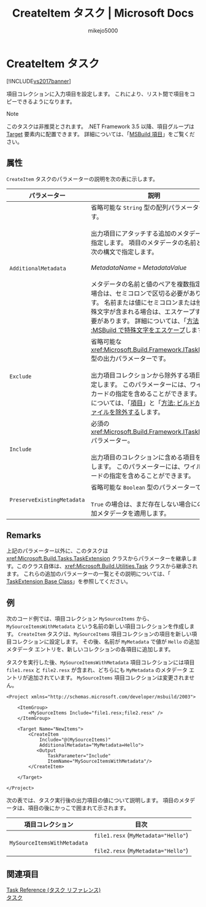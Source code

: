 ﻿---
title: CreateItem タスク | Microsoft Docs
ms.date: 11/15/2016
ms.prod: visual-studio-dev14
ms.technology: msbuild
ms.topic: reference
f1_keywords:
- http://schemas.microsoft.com/developer/msbuild/2003#CreateItem
dev_langs:
- VB
- CSharp
- C++
- jsharp
helpviewer_keywords:
- CreateItem task [MSBuild]
- MSBuild, CreateItem task
ms.assetid: c4311f38-979e-4324-b524-9e8c1cbdc41a
caps.latest.revision: 19
author: mikejo5000
ms.author: mikejo
manager: jillfra
ms.openlocfilehash: ce88cb875a008b806aa882dafe186af7d8f29f29
ms.sourcegitcommit: 53aa5a413717a1b62ca56a5983b6a50f7f0663b3
ms.translationtype: MT
ms.contentlocale: ja-JP
ms.lasthandoff: 04/17/2019
ms.locfileid: "59649550"
---
# <a name="createitem-task"></a>CreateItem タスク
[!INCLUDE[vs2017banner](../includes/vs2017banner.md)]

項目コレクションに入力項目を設定します。 これにより、リスト間で項目をコピーできるようになります。  
  
> [!NOTE]
>  このタスクは非推奨とされます。 .NET Framework 3.5 以降、項目グループは [Target](../msbuild/target-element-msbuild.md) 要素内に配置できます。 詳細については、「[MSBuild 項目](../msbuild/msbuild-items.md)」をご覧ください。  
  
## <a name="attributes"></a>属性  
 `CreateItem` タスクのパラメーターの説明を次の表に示します。  
  
|パラメーター|説明|  
|---------------|-----------------|  
|`AdditionalMetadata`|省略可能な `String` 型の配列パラメーターです。<br /><br /> 出力項目にアタッチする追加のメタデータを指定します。  項目のメタデータの名前と値を次の構文で指定します。<br /><br /> *MetadataName* `=` *MetadataValue*<br /><br /> メタデータの名前と値のペアを複数指定する場合は、セミコロンで区切る必要があります。 名前または値にセミコロンまたは他の特殊文字が含まれる場合は、エスケープする必要があります。 詳細については、「[方法 :MSBuild で特殊文字をエスケープ](../msbuild/how-to-escape-special-characters-in-msbuild.md)します。|  
|`Exclude`|省略可能な <xref:Microsoft.Build.Framework.ITaskItem>`[]` 型の出力パラメーターです。<br /><br /> 出力項目コレクションから除外する項目を指定します。 このパラメーターには、ワイルドカードの指定を含めることができます。 詳細については、「[項目](../msbuild/msbuild-items.md)」と「[方法: ビルドからファイルを除外する](../msbuild/how-to-exclude-files-from-the-build.md)します。|  
|`Include`|必須の <xref:Microsoft.Build.Framework.ITaskItem>`[]` パラメーター。<br /><br /> 出力項目のコレクションに含める項目を指定します。 このパラメーターには、ワイルドカードの指定を含めることができます。|  
|`PreserveExistingMetadata`|省略可能な `Boolean` 型のパラメーターです。<br /><br /> `True` の場合は、まだ存在しない場合にのみ追加メタデータを適用します。|  
  
## <a name="remarks"></a>Remarks  
 上記のパラメーター以外に、このタスクは <xref:Microsoft.Build.Tasks.TaskExtension> クラスからパラメーターを継承します。このクラス自体は、<xref:Microsoft.Build.Utilities.Task> クラスから継承されます。 これらの追加のパラメーターの一覧とその説明については、「 [TaskExtension Base Class](../msbuild/taskextension-base-class.md)」を参照してください。  
  
## <a name="example"></a>例  
 次のコード例では、項目コレクション `MySourceItems` から、`MySourceItemsWithMetadata` という名前の新しい項目コレクションを作成します。 `CreateItem` タスクは、`MySourceItems` 項目コレクションの項目を新しい項目コレクションに設定します。 その後、名前が `MyMetadata` で値が `Hello` の追加メタデータ エントリを、新しいコレクションの各項目に追加します。  
  
 タスクを実行した後、`MySourceItemsWithMetadata` 項目コレクションには項目 `file1.resx` と `file2.resx` が含まれ、どちらにも `MyMetadata` のメタデータ エントリが追加されています。 `MySourceItems` 項目コレクションは変更されません。  
  
```  
<Project xmlns="http://schemas.microsoft.com/developer/msbuild/2003">  
  
    <ItemGroup>  
        <MySourceItems Include="file1.resx;file2.resx" />  
    </ItemGroup>  
  
    <Target Name="NewItems">  
        <CreateItem  
            Include="@(MySourceItems)"  
            AdditionalMetadata="MyMetadata=Hello">  
           <Output  
               TaskParameter="Include"  
               ItemName="MySourceItemsWithMetadata"/>  
        </CreateItem>  
  
    </Target>  
  
</Project>  
```  
  
 次の表では、タスク実行後の出力項目の値について説明します。 項目のメタデータは、項目の後にかっこで囲まれて示されます。  
  
|項目コレクション|目次|  
|---------------------|--------------|  
|`MySourceItemsWithMetadata`|`file1.resx` (`MyMetadata="Hello"`)<br /><br /> `file2.resx` (`MyMetadata="Hello"`)|  
  
## <a name="see-also"></a>関連項目
 [Task Reference (タスク リファレンス)](../msbuild/msbuild-task-reference.md)   
 [タスク](../msbuild/msbuild-tasks.md)
